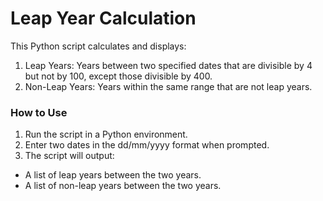 # Leap Year Calculation
This Python script calculates and displays:
1. Leap Years: Years between two specified dates that are divisible by 4 but not by 100, except those divisible by 400.
2. Non-Leap Years: Years within the same range that are not leap years.
### How to Use
1. Run the script in a Python environment.
2. Enter two dates in the dd/mm/yyyy format when prompted.
3. The script will output:
- A list of leap years between the two years.
- A list of non-leap years between the two years.
